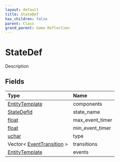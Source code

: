 ```yaml
---
layout: default
title: StateDef
has_children: false
parent: Class
grand_parent: Game Reflection
---
```

# StateDef
Description 

## Fields
| Type | Name |
|:-------------|:--------------|
| [EntityTemplate](/game-reflection/classes/entity_template.md) | components |
| [StateDefId](/game-reflection/classes/state_def_id.md) | state_name |
| [float](/game-reflection/components/float.md) | max_event_timer |
| [float](/game-reflection/components/float.md) | min_event_timer |
| [uchar](/game-reflection/enums/uchar.md) | type |
| Vector< [EventTransition](/game-reflection/classes/event_transition.md) > | transitions |
| [EntityTemplate](/game-reflection/classes/entity_template.md) | events |
